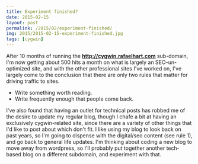 ```yaml
---
title: Experiment finished?
date: 2015-02-15
layout: post
permalink: /2015/02/experiment-finished/
img: 2015/2015-02-15-experiment-finished.jpg
tags: [cygwin]
---
```

After 10 months of running the **http://cygwin.rafaelhart.com** sub-domain, I'm now getting about 500 hits a month on what is largely an SEO-un-optimized site, and with the other professional sites I've worked on, I've largely come to the conclusion that there are only two rules that matter for driving traffic to sites.

* Write something worth reading.
* Write frequently enough that people come back.

I've also found that having an outlet for technical posts has robbed me of the desire to update my regular blog, though I chafe a bit at having an exclusively cygwin-related site, since there are a variety of other things that I'd like to post about which don't fit. I like using my blog to look back on past years, so I'm going to dispense with the digital/seo content (see rule 1), and go back to general life updates. I'm thinking about coding a new blog to move away from wordpress, so I'll probably put together another tech-based blog on a different subdomain, and experiment with that.